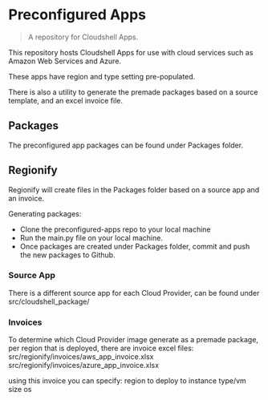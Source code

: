 # Preconfigured Apps
> A repository for Cloudshell Apps.

This repository hosts Cloudshell Apps for use with cloud services such
as Amazon Web Services and Azure.

These apps have region and type setting pre-populated.

There is also a utility to generate the premade packages based on a source 
template, and an excel invoice file.


## Packages

The preconfigured app packages can be found under Packages folder.


## Regionify

Regionify will create files in the Packages folder based on a source app
and an invoice.

Generating packages:
- Clone the preconfigured-apps repo to your local machine
- Run the main.py file on your local machine.
- Once packages are created under Packages folder, commit and push the new
  packages to Github.

### Source App

There is a different source app for each Cloud Provider, can be found 
under src/cloudshell_package/<Cloud Provider>

### Invoices

To determine which Cloud Provider image generate as a premade package, 
per region that is deployed, there are invoice excel files:
src/regionify/invoices/aws_app_invoice.xlsx
src/regionify/invoices/azure_app_invoice.xlsx

using this invoice you can specify:
region to deploy to
instance type/vm size
os





